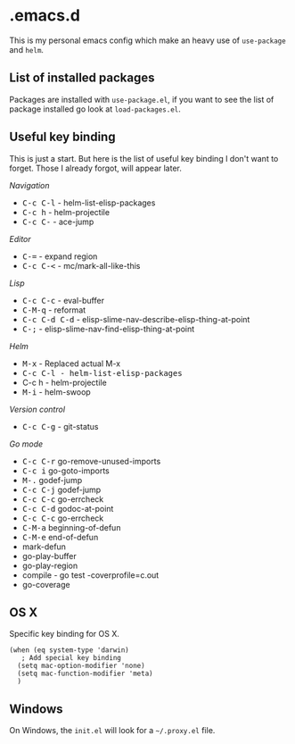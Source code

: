 # .emacs.d

This is my personal emacs config which make an heavy use of `use-package` and `helm`.

## List of installed packages

Packages are installed with `use-package.el`, if you want to see the list of package installed go look at `load-packages.el`.

## Useful key binding
This is just a start. But here is the list of useful key binding I don't want to forget. Those I already forgot, will appear later.

*Navigation*

* <kbd>C-c C-l</kbd> - helm-list-elisp-packages
* <Kbd>C-c h</kbd> - helm-projectile
* <kbd>C-c C-<SPC></kbd> - ace-jump

*Editor*

* <kbd>C-=</kbd> - expand region
* <kbd>C-c C-<</kbd> - mc/mark-all-like-this

*Lisp*

* <kbd>C-c C-c</kbd> - eval-buffer
* <kbd>C-M-q</kbd> - reformat
* <kbd>C-c C-d C-d</kbd> - elisp-slime-nav-describe-elisp-thing-at-point
* <kbd>C-;</kbd> - elisp-slime-nav-find-elisp-thing-at-point

*Helm*
* <kbd>M-x</kbd> - Replaced actual M-x
* <kbd>C-c C-l</kdb> - helm-list-elisp-packages
* <kdb>C-c h</kdb> - helm-projectile
* <kbd>M-i</kbd> - helm-swoop

*Version control*

* <kbd>C-c C-g</kbd> - git-status

*Go mode*
* <kbd>C-c C-r</kbd> go-remove-unused-imports
* <kbd>C-c i</kbd> go-goto-imports
* <kbd>M-.</kbd> godef-jump
* <kbd>C-c C-j</kbd> godef-jump
* <kbd>C-c C-c</kbd> go-errcheck
* <kbd>C-c C-d</kbd> godoc-at-point
* <kbd>C-c C-c</kbd> go-errcheck
* <kbd>C-M-a</kbd> beginning-of-defun
* <kbd>C-M-e</kbd> end-of-defun
* mark-defun
* go-play-buffer
* go-play-region
* compile - go test -coverprofile=c.out
* go-coverage

## OS X

Specific key binding for OS X.

```elisp
(when (eq system-type 'darwin)
   ; Add special key binding
  (setq mac-option-modifier 'none)
  (setq mac-function-modifier 'meta)
  )
```

## Windows

On Windows, the `init.el` will look for a `~/.proxy.el` file. 
